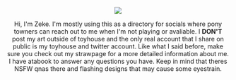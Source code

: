 <p align="center">
  <img src="https://i.postimg.cc/jSqn7j9J/drink46.gif"/>
</p>
<p align="center">
Hi, I'm Zeke. I'm mostly using this as a directory for socials where pony towners can reach out to me when I'm not playing or avaliable. I <b>DON'T</b> post my art outside of toyhouse and the only real account that I share on public is my toyhouse and twitter account. Like what I said before, make sure you check out my strawpage for a more detailed information about me. I have atabook to answer any questions you have. Keep in mind that theres NSFW qnas there and flashing designs that may cause some eyestrain.
</p>
